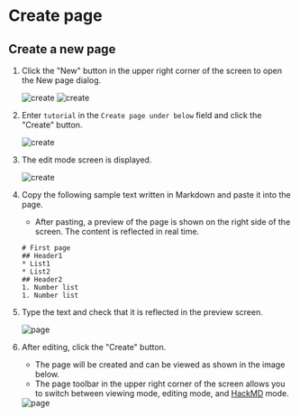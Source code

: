 # Create page

## Create a new page

1. Click the "New" button in the upper right corner of the screen to open the New page dialog.

    <img :src="$withBase('/assets/images/create.png')" alt="create">

    <img :src="$withBase('/assets/images/create_page1.png')" alt="create">
1. Enter `tutorial` in the `Create page under below` field and click the "Create" button.

    <img :src="$withBase('/assets/images/create_page2.png')" alt="create">
1. The edit mode screen is displayed.

    <img :src="$withBase('/assets/images/create_page3.png')" alt="create">
1. Copy the following sample text written in Markdown and paste it into the page.
    - After pasting, a preview of the page is shown on the right side of the screen. The content is reflected in real time.

    ```
    # First page
    ## Header1
    * List1
    * List2
    ## Header2
    1. Number list
    1. Number list
    ```

1. Type the text and check that it is reflected in the preview screen.

    <img :src="$withBase('/assets/images/tutorial_page1.png')" alt="page">
1. After editing, click the "Create" button.
    - The page will be created and can be viewed as shown in the image below.
    - The page toolbar in the upper right corner of the screen allows you to switch between viewing mode, editing mode, and [HackMD](/en/guide/features/hackmd.html) mode.

    <img :src="$withBase('/assets/images/tutorial_page2.png')" alt="page">
